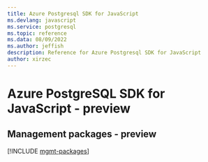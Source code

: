 ```yaml
---
title: Azure Postgresql SDK for JavaScript
ms.devlang: javascript
ms.service: postgresql
ms.topic: reference
ms.data: 08/09/2022
ms.author: jeffish
description: Reference for Azure Postgresql SDK for JavaScript
author: xirzec
---
```

# Azure PostgreSQL SDK for JavaScript - preview

## Management packages - preview
[!INCLUDE [mgmt-packages](postgresql-mgmt-index.md)]